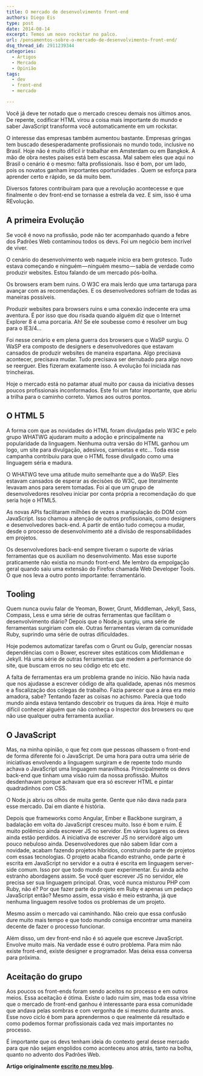 ```yaml
---
title: O mercado de desenvolvimento front-end
authors: Diego Eis
type: post
date: 2014-08-14
excerpt: Temos um novo rockstar no palco.
url: /pensamentos-sobre-o-mercado-de-desenvolvimento-front-end/
dsq_thread_id: 2911239344
categories:
  - Artigos
  - Mercado
  - Opinião
tags:
  - dev
  - front-end
  - mercado

---
```

Você já deve ter notado que o mercado cresceu demais nos últimos anos. De repente, codificar HTML virou a coisa mais importante do mundo e saber JavaScript transforma você automaticamente em um rockstar.

O interesse das empresas também aumentou bastante. Empresas gringas tem buscado desesperadamente profissionais no mundo todo, inclusive no Brasil. Hoje não é muito difícil ir trabalhar em Amsterdam ou em Bangkok. A mão de obra nestes países está bem escassa. Mal sabem eles que aqui no Brasil o cenário é o mesmo: falta profissionais. Isso é bom, por um lado, pois os novatos ganham importantes oportunidades . Quem se esforça para aprender certo e rápido, se dá muito bem.

Diversos fatores contribuíram para que a revolução acontecesse e que finalmente o dev front-end se tornasse a estrela da vez. E sim, isso é uma REvolução.

## A primeira Evolução

Se você é novo na profissão, pode não ter acompanhado quando a febre dos Padrões Web contaminou todos os devs. Foi um negócio bem incrível de viver.

O cenário do desenvolvimento web naquele início era bem grotesco. Tudo estava começando e ninguém — ninguém mesmo — sabia de verdade como produzir websites. Estou falando de um mercado pós-bolha.

Os browsers eram bem ruins. O W3C era mais lerdo que uma tartaruga para avançar com as recomendações. E os desenvolvedores sofriam de todas as maneiras possíveis.
  
Produzir websites para browsers ruins e uma conexão indecente era uma aventura. É por isso que dou risada quando alguém diz que o Internet Explorer 8 é uma porcaria. Ah! Se ele soubesse como é resolver um bug para o IE3/4…

Foi nesse cenário e em plena guerra dos browsers que o WaSP surgiu. O WaSP era composto de designers e desenvolvedores que estavam cansados de produzir websites de maneira espartana. Algo precisava acontecer, precisava mudar. Tudo precisava ser derrubado para algo novo se reerguer. Eles fizeram exatamente isso. A evolução foi iniciada nas trincheiras.

Hoje o mercado está no patamar atual muito por causa da iniciativa desses poucos profissionais inconformados. Este foi um fator importante, que abriu a trilha para o caminho correto. Vamos aos outros pontos.

## O HTML 5

A forma com que as novidades do HTML foram divulgadas pelo W3C e pelo grupo WHATWG ajudaram muito a adoção e principalmente na popularidade da linguagem. Nenhuma outra versão do HTML ganhou um logo, um site para divulgação, adesivos, camisetas e etc… Toda esse campanha contribuiu para que o HTML fosse divulgado como uma linguagem séria e madura.

O WHATWG teve uma atitude muito semelhante que a do WaSP. Eles estavam cansados de esperar as decisões do W3C, que literalmente levavam anos para serem tomadas. Foi aí que um grupo de desenvolvedores resolveu iniciar por conta própria a recomendação do que seria hoje o HTML5.

As novas APIs facilitaram milhões de vezes a manipulação do DOM com JavaScript. Isso chamou a atenção de outros profissionais, como designers e desenvolvedores back-end. A partir de então tudo começou a mudar, desde o processo de desenvolvimento até a divisão de responsabilidades em projetos.

Os desenvolvedores back-end sempre tiveram o suporte de várias ferramentas que os auxiliam no desenvolvimento. Mas esse suporte praticamente não existia no mundo front-end. Me lembro da empolgação geral quando saiu uma extensão do Firefox chamada Web Developer Tools. O que nos leva a outro ponto importante: ferramentário.

## Tooling

Quem nunca ouviu falar de Yeoman, Bower, Grunt, Middleman, Jekyll, Sass, Compass, Less e uma série de outras ferramentas que facilitam o desenvolvimento diário? Depois que o Node.js surgiu, uma série de ferramentas surgiriam com ele. Outras ferramentas vieram da comunidade Ruby, suprindo uma série de outras dificuldades.

Hoje podemos automatizar tarefas com o Grunt ou Gulp, gerenciar nossas dependências com o Bower, escrever sites estáticos com Middleman e Jekyll. Há uma série de outras ferramentas que medem a performance do site, que buscam erros no seu código etc etc etc.

A falta de ferramentas era um problema grande no início. Não havia nada que nos ajudasse a escrever código de alta qualidade, apenas nós mesmos e a fiscalização dos colegas de trabalho. Fazia parecer que a área era meio amadora, sabe? Tentando fazer as coisas no achismo. Parecia que todo mundo ainda estava tentando descobrir os truques da área. Hoje é muito difícil conhecer alguém que não conheça o Inspector dos browsers ou que não use qualquer outra ferramenta auxiliar.

## O JavaScript

Mas, na minha opinião, o que fez com que pessoas olhassem o front-end de forma diferente foi o JavaScript. De uma hora para outra uma série de iniciativas envolvendo a linguagem surgiram e de repente todo mundo achava o JavaScript uma linguagem maravilhosa. Principalmente os devs back-end que tinham uma visão ruim da nossa profissão. Muitos desdenhavam porque achavam que era só escrever HTML e pintar quadradinhos com CSS.

O Node.js abriu os olhos de muita gente. Gente que não dava nada para esse mercado. Daí em diante é história.

Depois que frameworks como Angular, Ember e Backbone surgiram, a badalação em volta do JavaScript cresceu muito. Isso é bom e ruim. É muito polêmico ainda escrever JS no servidor. Em vários lugares os devs ainda estão perdidos. A iniciativa de escrever JS no servidoré algo um pouco nebuloso ainda. Desenvolvedores que não sabem lidar com a novidade, acabam fazendo projetos híbridos, construindo parte de projetos com essas tecnologias. O projeto acaba ficando estranho, onde parte é escrita em JavaScript no servidor e a outra é escrita em linguagem server-side comum. Isso por que todo mundo quer experimentar. Eu ainda acho estranho abordagens assim. Se você quer escrever JS no servidor, ele precisa ser sua linguagem principal. Oras, você nunca misturou PHP com Ruby, não é? Por que fazer parte do projeto em Ruby e apenas um pedaço JavaScript então? Mesmo assim, essa visão é meio estranha, já que nenhuma linguagem resolve todos os problemas de um projeto. 

Mesmo assim o mercado vai caminhando. Não creio que essa confusão dure muito mais tempo e que todo mundo consiga encontrar uma maneira decente de fazer o processo funcionar.

Além disso, um dev front-end não é só aquele que escreve JavaScript. Envolve muito mais. Na verdade esse é outro problema. Para mim não existe front-end, existe designer e programador. Mas deixa essa conversa para próxima.

## Aceitação do grupo

Aos poucos os front-ends foram sendo aceitos no processo e em outros meios. Essa aceitação é ótima. Existe o lado ruim sim, mas toda essa vitrine que o mercado de front-end ganhou é interessante para essa comunidade que andava pelas sombras e com vergonha de si mesmo durante anos. Esse novo ciclo é bom para aprendermos o que realmente dá resultado e como podemos formar profissionais cada vez mais importantes no processo.

É importante que os devs tenham ideia do contexto geral desse mercado para que não sejam engolidos como aconteceu anos atrás, tanto na bolha, quanto no advento dos Padrões Web.

**Artigo originalmente [escrito no meu blog][1].**

 [1]: https://medium.com/@diegoeis/sobre-o-mercado-de-desenvolvimento-front-end-7fdd918c4206